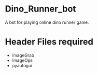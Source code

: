# Dino_Runner_bot
A bot for playing online dino runner game. 

# Header Files required
- ImageGrab
- ImageOps
- pyautogui
